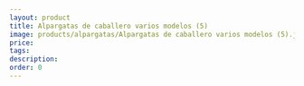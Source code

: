 ```yaml
---
layout: product
title: Alpargatas de caballero varios modelos (5)
image: products/alpargatas/Alpargatas de caballero varios modelos (5).jpeg
price: 
tags: 
description: 
order: 0
---
```

